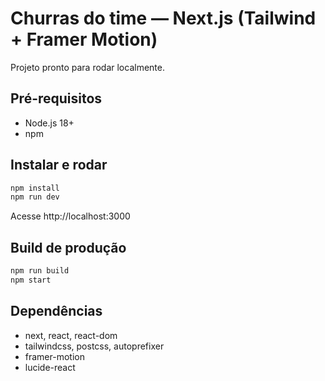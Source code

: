# Churras do time — Next.js (Tailwind + Framer Motion)

Projeto pronto para rodar localmente.

## Pré-requisitos
- Node.js 18+
- npm

## Instalar e rodar
```bash
npm install
npm run dev
```
Acesse http://localhost:3000

## Build de produção
```bash
npm run build
npm start
```

## Dependências
- next, react, react-dom
- tailwindcss, postcss, autoprefixer
- framer-motion
- lucide-react

